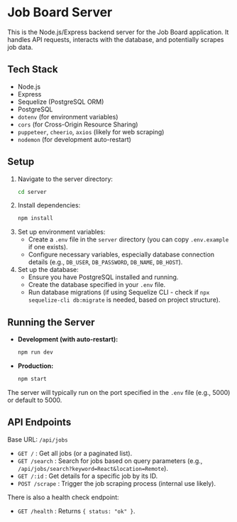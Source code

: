 # Job Board Server

This is the Node.js/Express backend server for the Job Board application. It handles API requests, interacts with the database, and potentially scrapes job data.

## Tech Stack

- Node.js
- Express
- Sequelize (PostgreSQL ORM)
- PostgreSQL
- `dotenv` (for environment variables)
- `cors` (for Cross-Origin Resource Sharing)
- `puppeteer`, `cheerio`, `axios` (likely for web scraping)
- `nodemon` (for development auto-restart)

## Setup

1.  Navigate to the server directory:
    ```bash
    cd server
    ```
2.  Install dependencies:
    ```bash
    npm install
    ```
3.  Set up environment variables:
    - Create a `.env` file in the `server` directory (you can copy `.env.example` if one exists).
    - Configure necessary variables, especially database connection details (e.g., `DB_USER`, `DB_PASSWORD`, `DB_NAME`, `DB_HOST`).
4.  Set up the database:
    - Ensure you have PostgreSQL installed and running.
    - Create the database specified in your `.env` file.
    - Run database migrations (if using Sequelize CLI - check if `npx sequelize-cli db:migrate` is needed, based on project structure).

## Running the Server

- **Development (with auto-restart):**
  ```bash
  npm run dev
  ```
- **Production:**
  ```bash
  npm start
  ```

The server will typically run on the port specified in the `.env` file (e.g., 5000) or default to 5000.

## API Endpoints

Base URL: `/api/jobs`

- `GET /` : Get all jobs (or a paginated list).
- `GET /search` : Search for jobs based on query parameters (e.g., `/api/jobs/search?keyword=React&location=Remote`).
- `GET /:id` : Get details for a specific job by its ID.
- `POST /scrape` : Trigger the job scraping process (internal use likely).

There is also a health check endpoint:

- `GET /health` : Returns `{ status: "ok" }`.
